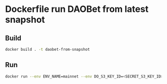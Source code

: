 # Dockerfile run DAOBet from latest snapshot

## Build
```bash
docker build . -t daobet-from-snapshot
```

## Run

```bash
docker run --env ENV_NAME=mainnet --env DO_S3_KEY_ID=<SECRET_S3_KEY_ID> --env DO_S3_KEY_SECRET=<SECRET_S3_KEY> daobet-from-snapshot:latest
```
